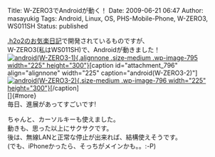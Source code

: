 Title: W-ZERO3でAndroidが動く！
Date: 2009-06-21 06:47
Author: masayukig
Tags: Android, Linux, OS, PHS-Mobile-Phone, W-ZERO3, WS011SH
Status: published

[.h2o2のお気楽日記](http://d.hatena.ne.jp/dot_h2o2/)で開発されているものですが、  
W-ZERO3(私はWS011SH)で、Androidが動きました！  
[![android(W-ZERO3-1)](http://www.0r2.info/blog/wp-content/uploads/2009/06/NEC_0041-225x300.jpg "android(W-ZERO3-1)"){.alignnone
.size-medium .wp-image-795 width="225"
height="300"}](http://www.0r2.info/blog/2009/06/21/w-zero3%e3%81%a7android%e3%81%8c%e5%8b%95%e3%81%8f%ef%bc%81/nec_0041/)\[caption
id="attachment\_796" align="alignnone" width="225"
caption="android(W-ZERO3-2)"\][![android(W-ZERO3-2)](http://www.0r2.info/blog/wp-content/uploads/2009/06/NEC_0042-225x300.jpg "android(W-ZERO3-2)"){.size-medium
.wp-image-796 width="225"
height="300"}](http://www.0r2.info/blog/2009/06/21/w-zero3%e3%81%a7android%e3%81%8c%e5%8b%95%e3%81%8f%ef%bc%81/nec_0042/)\[/caption\]  
[]{#more}  
毎日、進展があってすごいです!

ちゃんと、カーソルキーも使えました。  
動きも、思った以上にサクサクです。  
後は、無線LANと正常な停止が出来れば、結構使えそうです。  
(でも、iPhoneかったら、そっちがメインかも。。:-P)
